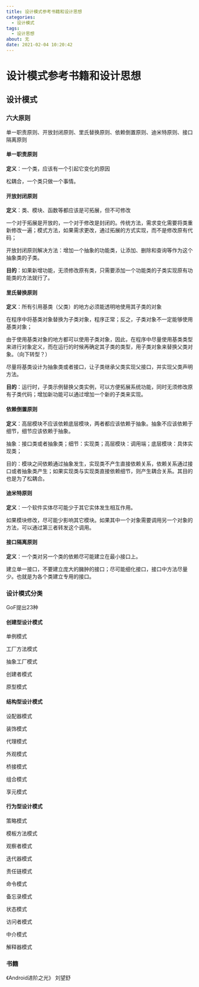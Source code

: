 ```yaml
---
title: 设计模式参考书籍和设计思想
categories: 
  - 设计模式
tags:
  - 设计思想
about: 无
date: 2021-02-04 10:20:42
---
```


# 设计模式参考书籍和设计思想

<!-- more -->

## 设计模式

### 六大原则

单一职责原则、开放封闭原则、里氏替换原则、依赖倒置原则、迪米特原则、接口隔离原则

#### 单一职责原则

**定义**：一个类，应该有一个引起它变化的原因

松耦合，一个类只做一个事情。



#### 开放封闭原则

**定义**：类、模块、函数等都应该是可拓展，但不可修改

一个对于拓展是开放的，一个对于修改是封闭的。传统方法，需求变化需要将类重新修改一遍；模式方法，如果需求更改，通过拓展的方式实现，而不是修改原有代码；

开放封闭原则解决方法：增加一个抽象的功能类，让添加、删除和查询等作为这个抽象类的子类。

**目的**：如果新增功能，无须修改原有类，只需要添加一个功能类的子类实现原有功能类的方法就行了。



#### 里氏替换原则

**定义**：所有引用基类（父类）的地方必须能透明地使用其子类的对象

在程序中将基类对象替换为子类对象，程序正常；反之，子类对象不一定能够使用基类对象；

由于使用基类对象的地方都可以使用子类对象，因此，在程序中尽量使用基类类型来进行对象定义，而在运行的时候再确定其子类的类型，用子类对象来替换父类对象。（向下转型？）

尽量将基类设计为抽象类或者接口，让子类继承父类实现父接口，并实现父类声明方法。

**目的**：运行时，子类示例替换父类实例，可以方便拓展系统功能，同时无须修改原有子类代码；增加新功能可以通过增加一个新的子类来实现。



#### 依赖倒置原则

**定义**：高层模块不应该依赖底层模块，两者都应该依赖于抽象。抽象不应该依赖于细节，细节应该依赖于抽象。

抽象：接口类或者抽象类；细节：实现类；高层模块：调用端；底层模块：具体实现类；

目的：模块之间依赖通过抽象发生，实现类不产生直接依赖关系，依赖关系通过接口或者抽象类产生；如果实现类与实现类直接依赖细节，则产生耦合关系。其目的也是为了松耦合。



#### 迪米特原则

**定义**：一个软件实体尽可能少于其它实体发生相互作用。

如果模块修改，尽可能少影响其它模块。如果其中一个对象需要调用另一个对象的方法，可以通过第三者转发这个调用。



#### 接口隔离原则

**定义**：一个类对另一个类的依赖尽可能建立在最小接口上。

建立单一接口，不要建立庞大的臃肿的接口；尽可能细化接口，接口中方法尽量少。也就是为各个类建立专用的接口。



### 设计模式分类

GoF提出23种

#### 创建型设计模式

单例模式

工厂方法模式

抽象工厂模式

创建者模式

原型模式

#### 结构型设计模式

设配器模式

装饰模式

代理模式

外观模式

桥接模式

组合模式

享元模式

#### 行为型设计模式

策略模式

模板方法模式

观察者模式

迭代器模式

责任链模式

命令模式

备忘录模式

状态模式

访问者模式

中介模式

解释器模式



### 书籍

《Android进阶之光》    刘望舒





